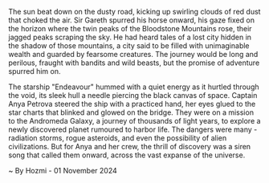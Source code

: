 
The sun beat down on the dusty road, kicking up swirling clouds of red dust that choked the air.  Sir Gareth spurred his horse onward, his gaze fixed on the horizon where the twin peaks of the Bloodstone Mountains rose, their jagged peaks scraping the sky.  He had heard tales of a lost city hidden in the shadow of those mountains, a city said to be filled with unimaginable wealth and guarded by fearsome creatures. The journey would be long and perilous, fraught with bandits and wild beasts, but the promise of adventure spurred him on. 

The starship "Endeavour" hummed with a quiet energy as it hurtled through the void, its sleek hull a needle piercing the black canvas of space.  Captain Anya Petrova steered the ship with a practiced hand, her eyes glued to the star charts that blinked and glowed on the bridge.  They were on a mission to the Andromeda Galaxy, a journey of thousands of light years, to explore a newly discovered planet rumoured to harbor life.  The dangers were many - radiation storms, rogue asteroids, and even the possibility of alien civilizations. But for Anya and her crew, the thrill of discovery was a siren song that called them onward, across the vast expanse of the universe. 

~ By Hozmi - 01 November 2024
